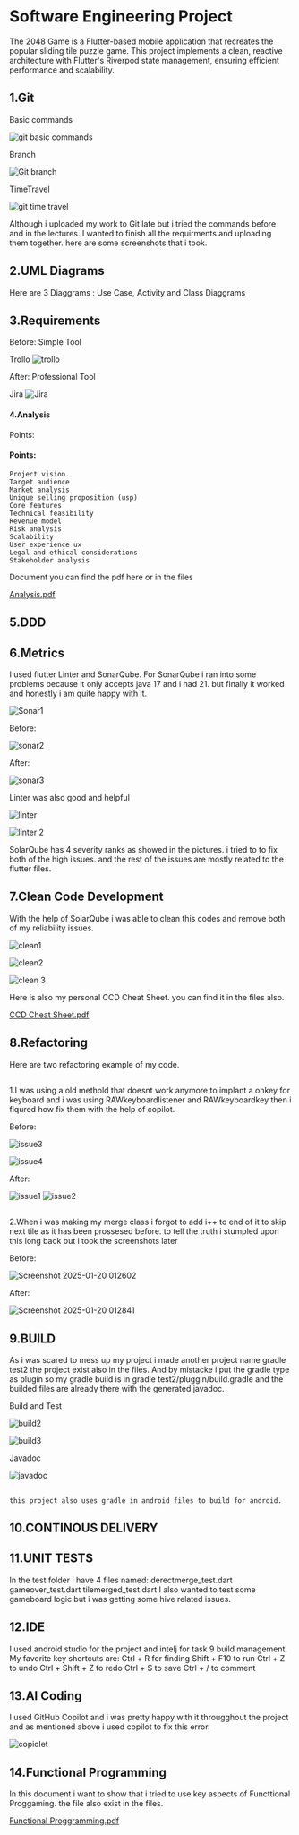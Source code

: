 # Software Engineering Project 

The 2048 Game is a Flutter-based mobile application that recreates the popular sliding tile puzzle game. This project implements a clean, reactive architecture with Flutter's Riverpod state management, ensuring efficient performance and scalability.


##    1.Git

Basic commands

![git basic commands](https://github.com/user-attachments/assets/42d70e55-bada-4951-92ba-b14277c443ce)



Branch

![Git branch](https://github.com/user-attachments/assets/de7ccf64-48c9-4249-87c2-848e4d761aba)



TimeTravel

![git time travel](https://github.com/user-attachments/assets/1f7b6243-9efa-47cb-bc15-5ea76b5d7522)



Although i uploaded my work to Git late but i tried the commands before and in the lectures.
I wanted to finish all the requirments and uploading them together.
here are some screenshots that i took.

##    2.UML Diagrams

Here are 3 Diaggrams : Use Case, Activity and Class Diaggrams



##    3.Requirements

Before:
Simple Tool

Trollo
![trollo](https://github.com/user-attachments/assets/e2aef134-e59c-44ca-a044-e721086e0887)

After:
Professional Tool

Jira
![Jira](https://github.com/user-attachments/assets/a199b783-d6b6-408f-a9a2-ae03d20aa6db)

####    4.Analysis
  Points:

#### **Points:**

    Project vision.
    Target audience
    Market analysis
    Unique selling proposition (usp)
    Core features
    Technical feasibility
    Revenue model
    Risk analysis
    Scalability
    User experience ux
    Legal and ethical considerations
    Stakeholder analysis



  

Document you can find the pdf here or in the files

[Analysis.pdf](https://github.com/user-attachments/files/18473804/Analysis.pdf)

##    5.DDD

##    6.Metrics

  I used flutter Linter and SonarQube.
  For SonarQube i ran into some problems because it only accepts java 17 and i had 21. but finally it worked and     honestly i am quite happy with it.
  
  ![Sonar1](https://github.com/user-attachments/assets/463a54f0-a4cc-4194-bcac-bccbbf2ee20f)
  
  Before:
  
  ![sonar2](https://github.com/user-attachments/assets/8f371cdb-6ab4-46e2-bbbe-3927caf5f761)

  After: 
  
  ![sonar3](https://github.com/user-attachments/assets/4fb36320-1452-4ae6-beaf-bc07bb6537b6)

  Linter was also good and helpful

  ![linter](https://github.com/user-attachments/assets/3a739843-f956-4e6b-81a4-314e26b51d52)
  
  ![linter 2](https://github.com/user-attachments/assets/be189434-8f59-4515-b45e-545ba646d7cb)


  SolarQube has 4 severity ranks as showed in the pictures. i tried to to fix both of the high issues.
  and the rest of the issues are mostly related to the flutter files.
        

  ##    7.Clean Code Development

  With the help of SolarQube i was able to clean this codes and remove both of my reliability issues.
  
  ![clean1](https://github.com/user-attachments/assets/3b6c54a7-11ac-42d5-9c26-35b3be6f5adb)
  
  ![clean2](https://github.com/user-attachments/assets/a33ce562-f061-43f6-bf11-5664281fc41f)
  
  ![clean 3](https://github.com/user-attachments/assets/a3f1851b-1f73-4db6-a7d7-961717c9b0af)

  Here is also my personal CCD Cheat Sheet. you can find it in the files also.
  
  [CCD Cheat Sheet.pdf](https://github.com/user-attachments/files/18474173/CCD.Cheat.Sheet.pdf)

##    8.Refactoring
  Here are two refactoring example of my code.
##
  1.I was using a old methold that doesnt work anymore to implant a onkey for keyboard and i was using RAWkeyboardlistener and RAWkeyboardkey then i fiqured how fix them with the help of copilot.

Before:

![issue3](https://github.com/user-attachments/assets/6087c074-0d25-41b1-9f3c-9917180c444c)

![issue4](https://github.com/user-attachments/assets/d53e12aa-6ba3-4698-b0e4-9cc29cd0f13e)

After:

![issue1](https://github.com/user-attachments/assets/be748c0f-6b4b-4c52-be63-2ab85298ce24)
![issue2](https://github.com/user-attachments/assets/99151ac0-edfe-4e1a-9f77-58853da27146)

##

  2.When i was making my merge class i forgot to add i++ to end of it to skip next tile as it has been prossesed before.
  to tell the truth i stumpled upon this long back but i took the screenshots later

  Before:
  
  ![Screenshot 2025-01-20 012602](https://github.com/user-attachments/assets/7c6b588b-6bdc-4069-916b-1c798e0ea995)

  After:
  
  ![Screenshot 2025-01-20 012841](https://github.com/user-attachments/assets/fcfbd632-0eec-4f07-ba15-83135652f2ae)


    

##    9.BUILD
  As i was scared to mess up my project i made another project name gradle test2 the project exist also in the files.
  And by mistacke i put the gradle type as plugin so my gradle build is in gradle test2/pluggin/build.gradle and the builded files are already there with the generated javadoc.

  Build and Test

  ![build2](https://github.com/user-attachments/assets/b17b3e36-0c61-4370-a20a-8321c1fbc41b)

  ![build3](https://github.com/user-attachments/assets/e57b5beb-2894-4b2b-991b-7ce8540ba006)

  Javadoc
  
  ![javadoc](https://github.com/user-attachments/assets/1b14b1ae-5241-4f64-9c66-f29f36a1421e)

  ##
    this project also uses gradle in android files to build for android.

##    10.CONTINOUS DELIVERY

##    11.UNIT TESTS
  In the test folder i have 4 files named:
      derectmerge_test.dart
      gameover_test.dart
      tilemerged_test.dart
I also wanted to test some gameboard logic but i was getting some hive related issues.
##    12.IDE
  I used android studio for the project and intelj for task 9 build management.
  My favorite key shortcuts are:
  Ctrl + R for finding
  Shift + F10 to run
  Ctrl + Z to undo 
  Ctrl + Shift + Z to redo 
  Ctrl + S to save
  Ctrl + / to comment
##    13.AI Coding
  I used GitHub Copilot and i was pretty happy with it througghout the project and as mentioned above i used copilot to fix this error.
  
  ![copiolet](https://github.com/user-attachments/assets/ada25e1f-58dd-45a1-8b99-9adb4100170e)

##    14.Functional Programming
  In this document i want to show that i tried to use key aspects of Functtional Proggaming. the file also exist in the files.
  
  [Functional Proggramming.pdf](https://github.com/user-attachments/files/18474868/Functional.Proggramming.pdf)

  


      

  

      

    


  






